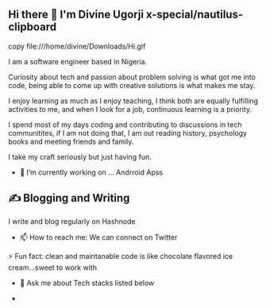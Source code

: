 ## Hi there 👋 I'm Divine Ugorji x-special/nautilus-clipboard
copy
file:///home/divine/Downloads/Hi.gif



I am a software engineer based in Nigeria.

Curiosity about tech and passion about problem solving is what got me into code, 
being able to come up with creative solutions is what makes me stay.

I enjoy learning as much as I enjoy teaching, I think both are equally fulfilling activities to me, 
and when I look for a job, continuous learning is a priority.

I spend most of my days coding and contributing to discussions in tech communitites, 
if I am not doing that, I am out reading history, psychology books and meeting friends and family.

I take my craft seriously but just having fun.

- 🔭 I’m currently working on ...
Andrroid Apss

## ✍️ Blogging and Writing
I write and blog regularly on Hashnode

- 📫 How to reach me:
We can connect on Twitter

⚡ Fun fact: clean and maintanable code is like chocolate flavored ice cream...sweet to work with

- 💬 Ask me about
Tech stacks listed below

-

<!--
**codesuperstarr/codesuperstarr** is a ✨ _special_ ✨ repository because its `README.md` (this file) appears on your GitHub profile.

Here are some ideas to get you started:


- 🌱 I’m currently learning ...
Android development, Algorithm and data structures
- 👯 I’m looking to collaborate on ...
Open Source projects
Android Apps 
- 🤔 I’m looking for help with ...


- 😄 Pronouns: ...
- 
-->
